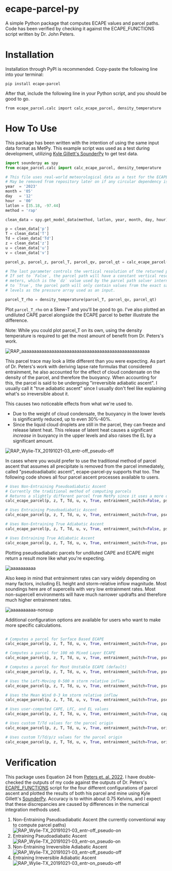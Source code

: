 # ecape-parcel-py
A simple Python package that computes ECAPE values and parcel paths. Code has been verified by checking it against the ECAPE_FUNCTIONS script written by Dr. John Peters.

# Installation
Installation through PyPI is recommended. Copy-paste the following line into your terminal:

`pip install ecape-parcel`

After that, include the following line in your Python script, and you should be good to go.

`from ecape_parcel.calc import calc_ecape_parcel, density_temperature`

# How To Use
This package has been written with the intention of using the same input data format as MetPy. This example script was used as a test during development, utilizing <a href="https://github.com/kylejgillett/sounderpy">Kyle Gillett's SounderPy</a> to get test data.

```python
import sounderpy as spy
from ecape_parcel.calc import calc_ecape_parcel, density_temperature

# This file uses real-world meteorological data as a test for the ECAPE parcel code. 
# May be removed from repository later on if any circular dependency issues come up
year  = '2023' 
month = '05'
day   = '12'
hour  = '00'
latlon = [35.18, -97.44]
method = 'rap' 

clean_data = spy.get_model_data(method, latlon, year, month, day, hour)

p = clean_data['p']
T = clean_data['T']
Td = clean_data['Td']
z = clean_data['z']
u = clean_data['u']
v = clean_data['v'] 

parcel_p, parcel_z, parcel_T, parcel_qv, parcel_qt = calc_ecape_parcel(p, z, T, Td, u, v, True)

# The last parameter controls the vertical resolution of the returned parcel path.
# If set to `False`, the parcel path will have a constant vertical resolution of 20
# meters, which is the `dz` value used by the parcel path solver internally. If set
# to `True`, the parcel path will only contain values from the exact same pressure
# levels as the pressure array used as an input.

parcel_T_rho = density_temperature(parcel_T, parcel_qv, parcel_qt)
```

Plot `parcel_T_rho` on a Skew-T and you'll be good to go. I've also plotted an undiluted CAPE parcel alongside the ECAPE parcel to better illustrate the difference.

Note: While you could plot parcel_T on its own, using the density temperature is required to get the most amount of benefit from Dr. Peters's work.

![RAP_aaaaaaaaaaaaaaaaaaaaaaaaaaaaaaaaaaaaaaaaaaaaaaaaaaa](https://github.com/a-urq/ecape-parcel-py/assets/114271919/90b381ff-7cfa-47c6-84b6-cce2739f8dbb)

This parcel trace may look a little different than you were expecting. As part of Dr. Peters's work with deriving lapse rate formulas that considered entrainment, he also accounted for the effect of cloud condensate on the density of the parcel, and therefore the buoyancy. When accounting for this, the parcel is said to be undergoing "irreversible adiabatic ascent". I usually call it "true adiabatic ascent" since I usually don't feel like explaining what's so irreversible about it.

 This causes two noticeable effects from what we're used to.

* Due to the weight of cloud condensate, the buoyancy in the lower levels is significantly reduced, up to even 30%-40%.
* Since the liquid cloud droplets are still in the parcel, they can freeze and release latent heat. This release of latent heat causes a significant *increase* in buoyancy in the upper levels and also raises the EL by a significant amount.

![RAP_Wylie-TX_20191021-03_entr-off_pseudo-off](https://github.com/a-urq/ecape-parcel-py/assets/114271919/51bd953e-72e4-4ae4-bbc8-5e32154ee67c)

In cases where you would prefer to use the traditional method of parcel ascent that assumes all precipitate is removed from the parcel immediately, called "pseudoadiabatic ascent", ecape-parcel-py supports that too. The following code shows all four parcel ascent processes available to users.

```python
# Uses Non-Entraining Pseudoadiabatic Ascent
# Currently the traditional method of computing parcels
# Returns a slightly different parcel from MetPy since it uses a more detailed lapse rate equation
calc_ecape_parcel(p, z, T, Td, u, v, True, entrainment_switch=False, pseudoadiabatic_switch=True)

# Uses Entraining Pseudoadiabatic Ascent
calc_ecape_parcel(p, z, T, Td, u, v, True, entrainment_switch=True, pseudoadiabatic_switch=True)

# Uses Non-Entraining True Adiabatic Ascent
calc_ecape_parcel(p, z, T, Td, u, v, True, entrainment_switch=False, pseudoadiabatic_switch=False)

# Uses Entraining True Adiabatic Ascent
calc_ecape_parcel(p, z, T, Td, u, v, True, entrainment_switch=True, pseudoadiabatic_switch=False)
```

Plotting pseudoadiabatic parcels for undiluted CAPE and ECAPE might return a result more like what you're expecting.

![aaaaaaaaaa](https://github.com/a-urq/ecape-parcel-py/assets/114271919/fe7ac6ce-cc00-47e0-9455-073be543bf7d)

Also keep in mind that entrainment rates can vary widely depending on many factors, including EL height and storm-relative inflow magnitude. Most soundings here are of supercells with very low entrainment rates. Most non-supercell environments will have much narrower updrafts and therefore much higher entrainment rates.

![aaaaaaaaaa-nonsup](https://github.com/a-urq/ecape-parcel-py/assets/114271919/32bdfdf6-b2d2-4f1a-b7d1-3ede8199e85b)

Additional configuration options are available for users who want to make more specific calculations.

```python

# Computes a parcel for Surface Based ECAPE
calc_ecape_parcel(p, z, T, Td, u, v, True, entrainment_switch=True, pseudoadiabatic_switch=False, cape_type="surface_based")

# Computes a parcel for 100 mb Mixed Layer ECAPE
calc_ecape_parcel(p, z, T, Td, u, v, True, entrainment_switch=True, pseudoadiabatic_switch=False, cape_type="mixed_layer")

# Computes a parcel for Most Unstable ECAPE (default)
calc_ecape_parcel(p, z, T, Td, u, v, True, entrainment_switch=True, pseudoadiabatic_switch=False, cape_type="most_unstable")

# Uses the Left-Moving 0-500 m storm relative inflow
calc_ecape_parcel(p, z, T, Td, u, v, True, entrainment_switch=True, pseudoadiabatic_switch=False, storm_motion_type="left_moving", inflow_layer_bottom: pint.Quantity = 0 * units.kilometer, inflow_layer_top: pint.Quantity = 0.5 * units.kilometer)

# Uses the Mean Wind 0-3 km storm relative inflow
calc_ecape_parcel(p, z, T, Td, u, v, True, entrainment_switch=True, pseudoadiabatic_switch=False, storm_motion_type="mean_wind", inflow_layer_bottom: pint.Quantity = 0 * units.kilometer, inflow_layer_top: pint.Quantity = 3 * units.kilometer)

# Uses user-computed CAPE, LFC, and EL values
calc_ecape_parcel(p, z, T, Td, u, v, True, entrainment_switch=True, cape=3500 * units("J/kg"), lfc=500 * units("m"), el=12500 * units("m"))

# Uses custom T/Td values for the parcel origin
calc_ecape_parcel(p, z, T, Td, u, v, True, entrainment_switch=True, origin_temperature=305 * units('degK'), origin_dewpoint=300 * units('degK'))

# Uses custom T/Td/p/z values for the parcel origin
calc_ecape_parcel(p, z, T, Td, u, v, True, entrainment_switch=True, origin_temperature=305 * units('degK'), origin_dewpoint=300 * units('degK'), origin_pressure=70000 * units('Pa'), origin_height=3000 * units('m'))
```

# Verification

This package uses Equation 24 from [Peters et. al. 2022](https://journals.ametsoc.org/view/journals/atsc/79/3/JAS-D-21-0118.1.xml). I have double-checked the outputs of my code against the outputs of Dr. Peters's [ECAPE_FUNCTIONS](https://figshare.com/articles/code/ECAPE_scripts/21859818?file=42303630) script for the four different configurations of parcel ascent and plotted the results of both his parcel and mine using Kyle Gillett's [SounderPy](https://github.com/kylejgillett/sounderpy). Accuracy is to within about 0.75 Kelvins, and I expect that these discrepancies are caused by differences in the numerical integration methods used.

1) Non-Entraining Pseudoadiabatic Ascent (the currently conventional way to compute parcel paths) ![RAP_Wylie-TX_20191021-03_entr-off_pseudo-on](https://github.com/a-urq/ecape-parcel-py/assets/114271919/ee2a2521-b7f9-4776-8b3c-a2f0456f58cb)
2) Entraining Pseudoadiabatic Ascent![RAP_Wylie-TX_20191021-03_entr-on_pseudo-on](https://github.com/a-urq/ecape-parcel-py/assets/114271919/b3f08524-15a9-4a82-b429-77f3c5a79180)
3) Non-Entraining Irreversible Adiabatic Ascent![RAP_Wylie-TX_20191021-03_entr-off_pseudo-off](https://github.com/a-urq/ecape-parcel-py/assets/114271919/8e508bca-426d-45c1-8e5b-f641b953f6f1)
4) Entraining Irreversible Adiabatic Ascent![RAP_Wylie-TX_20191021-03_entr-on_pseudo-off](https://github.com/a-urq/ecape-parcel-py/assets/114271919/3176439f-7945-4265-aed1-5d6138c03772)

